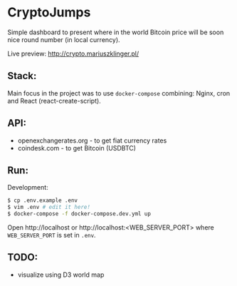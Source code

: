 # CryptoJumps
Simple dashboard to present where in the world Bitcoin price will be soon nice round number (in local currency).

Live preview: http://crypto.mariuszklinger.pl/

## Stack:
Main focus in the project was to use `docker-compose` combining: Nginx, cron and React (react-create-script).

## API:
- openexchangerates.org - to get fiat currency rates
- coindesk.com - to get Bitcoin (USDBTC)

## Run:
Development:
``` bash
$ cp .env.example .env
$ vim .env # edit it here!
$ docker-compose -f docker-compose.dev.yml up
```

Open http://localhost or http://localhost:<WEB_SERVER_PORT> where `WEB_SERVER_PORT` is set in `.env`.

## TODO:
- visualize using D3 world map
